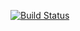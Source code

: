 [![Build Status](https://travis-ci.org/glogiotatidis/veresebot.svg)](https://travis-ci.org/glogiotatidis/veresebot)
